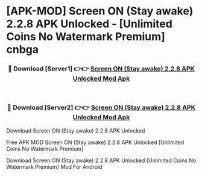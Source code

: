 # [APK-MOD] Screen ON (Stay awake) 2.2.8 APK Unlocked - [Unlimited Coins No Watermark Premium] cnbga



<div align="center">
<h3>🔴 Download [Server1] 👉👉 <a href="https://momento.my/?title=Screen_ON_(Stay_awake)_2.2.8_APK_Unlocked">Screen ON (Stay awake) 2.2.8 APK Unlocked Mod Apk</a></h3><br>

<h3>🔴 Download [Server2] 👉👉 <a href="https://momento.my/?title=Screen_ON_(Stay_awake)_2.2.8_APK_Unlocked">Screen ON (Stay awake) 2.2.8 APK Unlocked Mod Apk</a></h3>
</div>



Download Screen ON (Stay awake) 2.2.8 APK Unlocked 

Free APK MOD Screen ON (Stay awake) 2.2.8 APK Unlocked [Unlimited Coins No Watermark Premium]

Download Screen ON (Stay awake) 2.2.8 APK Unlocked [Unlimited Coins No Watermark Premium] Mod For Android
